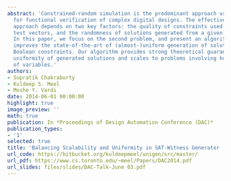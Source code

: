 ```yaml
---
abstract: 'Constrained-random simulation is the predominant approach used in the industry
  for functional verification of complex digital designs. The effectiveness of this
  approach depends on two key factors: the quality of constraints used to generate
  test vectors, and the randomness of solutions generated from a given set of constraints.
  In this paper, we focus on the second problem, and present an algorithm that significantly
  improves the state-of-the-art of (almost-)uniform generation of solutions of large
  Boolean constraints. Our algorithm provides strong theoretical guarantees on the
  uniformity of generated solutions and scales to problems involving hundreds of thousands
  of variables.'
authors:
- Supratik Chakraborty
- Kuldeep S. Meel
- Moshe Y. Vardi
date: 2014-06-01 00:00:00
highlight: true
image_preview: ''
math: true
publication: In *Proceedings of Design Automation Conference (DAC)*
publication_types:
- '1'
selected: true
title: 'Balancing Scalability and Uniformity in SAT-Witness Generator '
url_code: https://bitbucket.org/kuldeepmeel/unigen/src/master/
url_pdf: https://www.cs.toronto.edu/~meel/Papers/DAC2014.pdf
url_slides: files/slides/DAC-Talk-June 03.pdf
---
```


